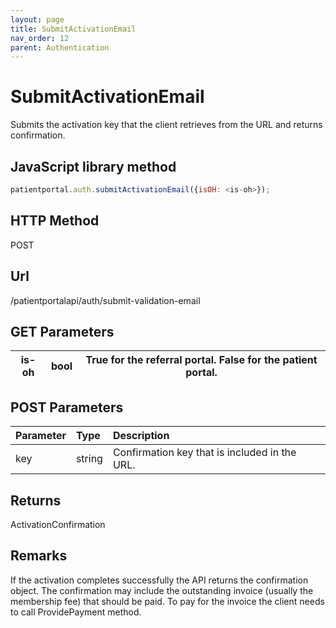 ```yaml
---
layout: page
title: SubmitActivationEmail
nav_order: 12
parent: Authentication
---
```


# SubmitActivationEmail

Submits the activation key that the client retrieves from the URL and returns confirmation.

## JavaScript library method

```javascript
patientportal.auth.submitActivationEmail({isOH: <is-oh>});
```

## HTTP Method

POST

## ****Url****

/patientportalapi/auth/submit-validation-email

## GET Parameters

| is-oh | bool | True for the referral portal. False for the patient portal. |
| --- | --- | --- |

## POST Parameters

| Parameter | Type   | Description                                                 |
|:----------|:-------|:------------------------------------------------------------|
| key | string | Confirmation key that is included in the URL. |

## Returns

ActivationConfirmation

## Remarks

If the activation completes successfully the API returns the confirmation object. The confirmation may include the outstanding invoice (usually the membership fee) that should be paid. To pay for the invoice the client needs to call ProvidePayment method.
